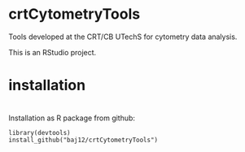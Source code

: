 # crtCytometryTools
Tools developed at the CRT/CB UTechS for cytometry data analysis.

This is an RStudio project.

# installation
# 
Installation as R package from github: 

```
library(devtools)
install_github("baj12/crtCytometryTools")
```

